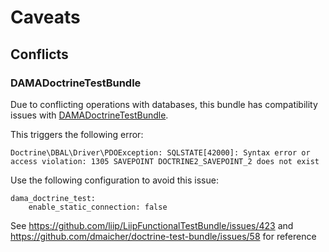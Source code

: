 # Caveats

## Conflicts

### DAMADoctrineTestBundle

Due to conflicting operations with databases, this bundle has compatibility issues with [DAMADoctrineTestBundle](https://github.com/dmaicher/doctrine-test-bundle). 

This triggers the following error:

```
Doctrine\DBAL\Driver\PDOException: SQLSTATE[42000]: Syntax error or access violation: 1305 SAVEPOINT DOCTRINE2_SAVEPOINT_2 does not exist
``` 

Use the following configuration to avoid this issue:

```
dama_doctrine_test:
    enable_static_connection: false
```

See https://github.com/liip/LiipFunctionalTestBundle/issues/423 and https://github.com/dmaicher/doctrine-test-bundle/issues/58 for reference
